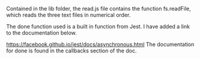Contained in the lib folder, the read.js file contains the function fs.readFile, which reads the three text files in numerical order.

The done function used is a built in function from Jest. I have added a link to the documentation below.

 https://facebook.github.io/jest/docs/asynchronous.html
The documentation for done is found in the callbacks section of the doc.
